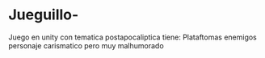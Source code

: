 # Jueguillo-

Juego en unity con tematica postapocaliptica 
tiene: 
Plataftomas
enemigos
personaje carismatico pero muy malhumorado
